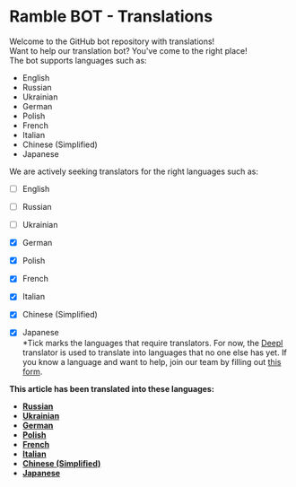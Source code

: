 # Ramble BOT - Translations
Welcome to the GitHub bot repository with translations!                                                  
Want to help our translation bot? You've come to the right place!                                                  
The bot supports languages such as:                                                  
- English
- Russian
- Ukrainian
- German
- Polish
- French
- Italian
- Chinese (Simplified)
- Japanese
                                                  
We are actively seeking translators for the right languages such as:                                                  
- [ ] English
- [ ] Russian
- [ ] Ukrainian
- [x] German
- [x] Polish
- [x] French
- [x] Italian
- [x] Chinese (Simplified)
- [x] Japanese                                                  
*Tick marks the languages that require translators. For now, the [Deepl](https://www.deepl.com) translator is used to translate into languages that no one else has yet. If you know a language and want to help, join our team by filling out [this form](https://dtzlink.com).                                                  
                                                  
                                                  
**This article has been translated into these languages:**                                                  
- [__**Russian**__]()
- [__**Ukrainian**__]()
- [__**German**__]()
- [__**Polish**__]()
- [__**French**__]()
- [__**Italian**__]()
- [__**Chinese (Simplified)**__]()
- [__**Japanese**__]()